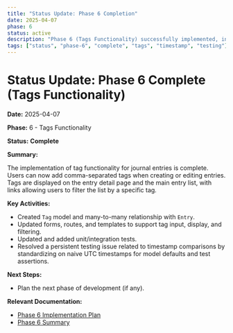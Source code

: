 ```yaml
---
title: "Status Update: Phase 6 Completion"
date: 2025-04-07
phase: 6
status: active
description: "Phase 6 (Tags Functionality) successfully implemented, including models, routes, templates, and tests. Addressed timestamp testing issues by standardizing on naive UTC."
tags: ["status", "phase-6", "complete", "tags", "timestamp", "testing"]
---
```


# Status Update: Phase 6 Complete (Tags Functionality)

**Date:** 2025-04-07

**Phase:** 6 - Tags Functionality

**Status:** **Complete**

**Summary:**

The implementation of tag functionality for journal entries is complete. Users can now add comma-separated tags when creating or editing entries. Tags are displayed on the entry detail page and the main entry list, with links allowing users to filter the list by a specific tag.

**Key Activities:**

*   Created `Tag` model and many-to-many relationship with `Entry`.
*   Updated forms, routes, and templates to support tag input, display, and filtering.
*   Updated and added unit/integration tests.
*   Resolved a persistent testing issue related to timestamp comparisons by standardizing on naive UTC timestamps for model defaults and test assertions.

**Next Steps:**

*   Plan the next phase of development (if any).

**Relevant Documentation:**

*   [Phase 6 Implementation Plan](@docs/implementation/06-phase-six-tags.md)
*   [Phase 6 Summary](@docs/implementation/06-phase-six-summary.md)